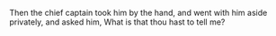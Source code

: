 Then the chief captain took him by the hand, and went with him aside privately, and asked him, What is that thou hast to tell me?
